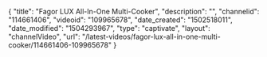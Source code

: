 {
    "title": "Fagor LUX All-In-One Multi-Cooker",
    "description": "",
    "channelid": "114661406",
    "videoid": "109965678",
    "date_created": "1502518011",
    "date_modified": "1504293967",
    "type": "captivate",
    "layout": "channelVideo",
    "url": "\/latest-videos\/fagor-lux-all-in-one-multi-cooker\/114661406-109965678"
}